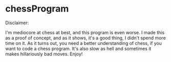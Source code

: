 # chessProgram

Disclaimer: 

I'm mediocore at chess at best, and this program is even worse. I made this as a proof of concept, and as it shows, it's a good thing, I didn't spend more time on it. 
As it turns out, you need a better understanding of chess, if you want to code a chess program. It's also slow as hell and sometimes it makes hillariously bad moves. Enjoy!
